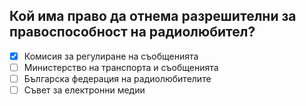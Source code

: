 ## Кой има право да отнема разрешителни за правоспособност на радиолюбител?

<!-- Верният отговор е отбелязан с [X] -->

- [X] Комисия за регулиране на съобщенията
- [ ] Министерство на транспорта и съобщенията
- [ ] Българска федерация на радиолюбителите
- [ ] Съвет за електронни медии
